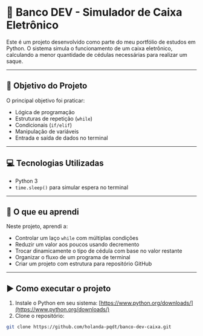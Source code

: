# 🏦 Banco DEV - Simulador de Caixa Eletrônico

Este é um projeto desenvolvido como parte do meu portfólio de estudos em Python. O sistema simula o funcionamento de um caixa eletrônico, calculando a menor quantidade de cédulas necessárias para realizar um saque.

---

## 🎯 Objetivo do Projeto

O principal objetivo foi praticar:

- Lógica de programação
- Estruturas de repetição (`while`)
- Condicionais (`if/elif`)
- Manipulação de variáveis
- Entrada e saída de dados no terminal

---

## 💻 Tecnologias Utilizadas

- Python 3
- `time.sleep()` para simular espera no terminal

---

## 🧠 O que eu aprendi

Neste projeto, aprendi a:

- Controlar um laço `while` com múltiplas condições
- Reduzir um valor aos poucos usando decremento
- Trocar dinamicamente o tipo de cédula com base no valor restante
- Organizar o fluxo de um programa de terminal
- Criar um projeto com estrutura para repositório GitHub

---

## ▶️ Como executar o projeto

1. Instale o Python em seu sistema: [https://www.python.org/downloads/](https://www.python.org/downloads/)
2. Clone o repositório:

```bash
git clone https://github.com/holanda-pqdt/banco-dev-caixa.git
